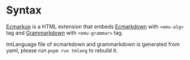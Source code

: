 # Syntax

[Ecmarkup](https://github.com/tc39/ecmarkup) is a HTML extension that embeds [Ecmarkdown](https://github.com/tc39/ecmarkdown) with `<emu-alg>` tag and [Grammarkdown](https://github.com/rbuckton/grammarkdown) with `<emu-grammar>` tag.

tmLanguage file of ecmarkdown and grammarkdown is generated from yaml, please run `pnpm run tmlang` to rebuild it.
